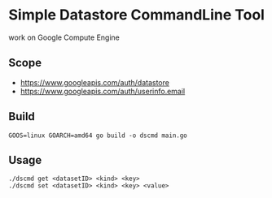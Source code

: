 # Simple Datastore CommandLine Tool

work on Google Compute Engine

## Scope

* https://www.googleapis.com/auth/datastore
* https://www.googleapis.com/auth/userinfo.email

## Build

```
GOOS=linux GOARCH=amd64 go build -o dscmd main.go
```

## Usage

```
./dscmd get <datasetID> <kind> <key>
./dscmd set <datasetID> <kind> <key> <value>
```